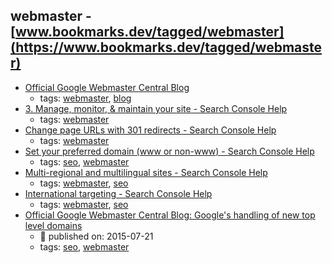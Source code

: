 webmaster - [www.bookmarks.dev/tagged/webmaster](https://www.bookmarks.dev/tagged/webmaster)
---
* [
Official Google Webmaster Central Blog
](https://webmasters.googleblog.com/)
    * tags: [webmaster](../tags/webmaster.md), [blog](../tags/blog.md)
* [3. Manage, monitor, & maintain your site - Search Console Help](https://support.google.com/webmasters/topic/4581352)
    * tags: [webmaster](../tags/webmaster.md)
* [Change page URLs with 301 redirects - Search Console Help](https://support.google.com/webmasters/answer/93633)
    * tags: [webmaster](../tags/webmaster.md)
* [Set your preferred domain (www or non-www) - Search Console Help](https://support.google.com/webmasters/answer/44231)
    * tags: [seo](../tags/seo.md), [webmaster](../tags/webmaster.md)
* [Multi-regional and multilingual sites - Search Console Help](https://support.google.com/webmasters/answer/182192)
    * tags: [webmaster](../tags/webmaster.md), [seo](../tags/seo.md)
* [International targeting - Search Console Help](https://support.google.com/webmasters/answer/62399)
    * tags: [webmaster](../tags/webmaster.md), [seo](../tags/seo.md)
* [
Official Google Webmaster Central Blog: Google's handling of new top level domains
](https://webmasters.googleblog.com/2015/07/googles-handling-of-new-top-level.html)
    * :calendar: published on: 2015-07-21
    * tags: [seo](../tags/seo.md), [webmaster](../tags/webmaster.md)
